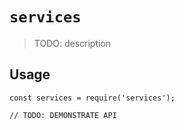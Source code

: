 # `services`

> TODO: description

## Usage

```
const services = require('services');

// TODO: DEMONSTRATE API
```
